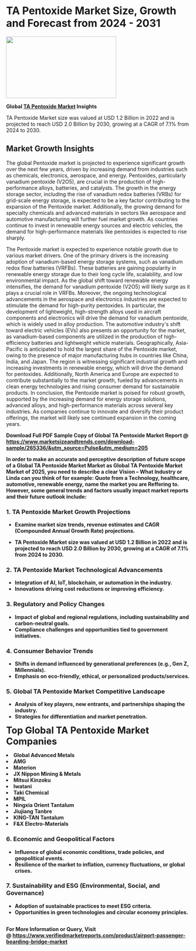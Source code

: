 <H1>TA Pentoxide Market Size, Growth and Forecast from 2024 - 2031</H1><img class="aligncenter size-medium wp-image-584254" src="https://thirdeyenews.in/wp-content/uploads/2024/09/Global-Market-Research-300x168.jpeg" alt="" width="300" height="168" /><p><strong>Global&nbsp;<a href="https://www.marketsizeandtrends.com/download-sample/265336/&amp;utm_source=Pulse&amp;utm_medium=205">TA Pentoxide Market</a> Insights</strong></p><p>TA Pentoxide Market size was valued at USD 1.2 Billion in 2022 and is projected to reach USD 2.0 Billion by 2030, growing at a CAGR of 7.1% from 2024 to 2030.</p><p><h2>Market Growth Insights</h2> <p>The global Pentoxide market is projected to experience significant growth over the next few years, driven by increasing demand from industries such as chemicals, electronics, aerospace, and energy. Pentoxides, particularly vanadium pentoxide (V2O5), are crucial in the production of high-performance alloys, batteries, and catalysts. The growth in the energy storage sector, including the rise of vanadium redox batteries (VRBs) for grid-scale energy storage, is expected to be a key factor contributing to the expansion of the Pentoxide market. Additionally, the growing demand for specialty chemicals and advanced materials in sectors like aerospace and automotive manufacturing will further fuel market growth. As countries continue to invest in renewable energy sources and electric vehicles, the demand for high-performance materials like pentoxides is expected to rise sharply.</p> <p><strong></strong></p> <p>The Pentoxide market is expected to experience notable growth due to various market drivers. One of the primary drivers is the increasing adoption of vanadium-based energy storage systems, such as vanadium redox flow batteries (VRFBs). These batteries are gaining popularity in renewable energy storage due to their long cycle life, scalability, and low environmental impact. As the global shift toward renewable energy intensifies, the demand for vanadium pentoxide (V2O5) will likely surge as it plays a crucial role in VRFBs. Moreover, the ongoing technological advancements in the aerospace and electronics industries are expected to stimulate the demand for high-purity pentoxides. In particular, the development of lightweight, high-strength alloys used in aircraft components and electronics will drive the demand for vanadium pentoxide, which is widely used in alloy production. The automotive industry's shift toward electric vehicles (EVs) also presents an opportunity for the market, as vanadium-based components are utilized in the production of high-efficiency batteries and lightweight vehicle materials. Geographically, Asia-Pacific is anticipated to hold the largest share of the Pentoxide market, owing to the presence of major manufacturing hubs in countries like China, India, and Japan. The region is witnessing significant industrial growth and increasing investments in renewable energy, which will drive the demand for pentoxides. Additionally, North America and Europe are expected to contribute substantially to the market growth, fueled by advancements in clean energy technologies and rising consumer demand for sustainable products. In conclusion, the Pentoxide market is poised for robust growth, supported by the increasing demand for energy storage solutions, advanced alloys, and high-performance materials across several key industries. As companies continue to innovate and diversify their product offerings, the market will likely see continued expansion in the coming years.</p> <p><strong></p><p><span class=""><strong>Download Full PDF Sample Copy of Global TA Pentoxide Market Report</strong> @ <a href="https://www.marketsizeandtrends.com/download-sample/265336/&amp;utm_source=Pulse&amp;utm_medium=205" target="_blank">https://www.marketsizeandtrends.com/download-sample/265336/&amp;utm_source=Pulse&amp;utm_medium=205</a></span></p><p>In order to make an accurate and perceptive description of future scope of a Global&nbsp;TA Pentoxide Market Market as Global&nbsp;TA Pentoxide Market Market of 2025, you need to describe a clear Vision &ndash; What Industry or Linda can you think of for example: Quote from a Technology, healthcare, automotive, renewable energy, name the market you are Reffering to. However, some general trends and factors usually impact market reports and their future outlook include:</p><h3>1.&nbsp;<strong>TA Pentoxide Market Growth Projections</strong></h3><ul><li>Examine market size trends, revenue estimates and CAGR (Compounded Annual Growth Rate) projections.</li><li><p>TA Pentoxide Market size was valued at USD 1.2 Billion in 2022 and is projected to reach USD 2.0 Billion by 2030, growing at a CAGR of 7.1% from 2024 to 2030.</p></li></ul><h3>2.&nbsp;<strong>TA Pentoxide Market Technological Advancements</strong></h3><ul><li>Integration of AI, IoT, blockchain, or automation in the industry.</li><li>Innovations driving cost reductions or improving efficiency.</li></ul><h3>3.&nbsp;<strong>Regulatory and Policy Changes</strong></h3><ul><li>Impact of global and regional regulations, including sustainability and carbon-neutral goals.</li><li>Compliance challenges and opportunities tied to government initiatives.</li></ul><h3>4.&nbsp;<strong>Consumer Behavior Trends</strong></h3><ul><li>Shifts in demand influenced by generational preferences (e.g., Gen Z, Millennials).</li><li>Emphasis on eco-friendly, ethical, or personalized products/services.</li></ul><h3>5.&nbsp;<strong>Global TA Pentoxide Market Competitive Landscape</strong></h3><ul><li>Analysis of key players, new entrants, and partnerships shaping the industry.</li><li>Strategies for differentiation and market penetration.</li></ul><p data-pm-slice="1 1 []"><span style="color: inherit; font-family: inherit; font-size: 25px;">Top Global TA Pentoxide Market Companies</span></p><div class="" data-test-id=""><p><li>Global Advanced Metals</li><li> AMG</li><li> Materion</li><li> JX Nippon Mining & Metals</li><li> Mitsui Kinzoku</li><li> Iwatani</li><li> Taki Chemical</li><li> MPIL</li><li> Ningxia Orient Tantalum</li><li> Jiujiang Tanbre</li><li> KING-TAN Tantalum</li><li> F&X Electro-Materials</li></p></div><h3>6.&nbsp;<strong>Economic and Geopolitical Factors</strong></h3><ul><li>Influence of global economic conditions, trade policies, and geopolitical events.</li><li>Resilience of the market to inflation, currency fluctuations, or global crises.</li></ul><h3>7.&nbsp;<strong>Sustainability and ESG (Environmental, Social, and Governance)</strong></h3><ul><li>Adoption of sustainable practices to meet ESG criteria.</li><li>Opportunities in green technologies and circular economy principles.</li></ul><h2><strong style="font-size: 14px;">For More Information or Query, Visit @&nbsp;</strong><a style="background-color: #ffffff; font-size: 14px;" href="https://www.marketsizeandtrends.com/report/ta-pentoxide-market/" target="_blank">https://www.verifiedmarketreports.com/product/airport-passenger-boarding-bridge-market</a></h2>
